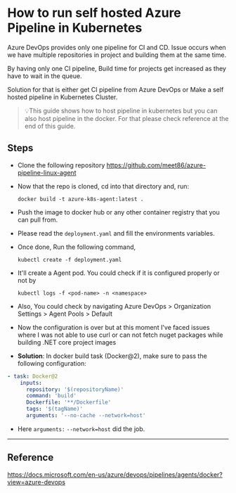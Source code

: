 # How to run self hosted Azure Pipeline in Kubernetes

Azure DevOps provides only one pipeline for CI and CD. Issue occurs when we have multiple repositories in project and building them at the same time.

By having only one CI pipeline, Build time for projects get increased as they have to wait in the queue.

Solution for that is either get CI pipeline from Azure DevOps or Make a self hosted pipeline in Kubernetes Cluster.

>💡This guide shows how to host pipeline in kubernetes but you can also host pipeline in the docker. For that please check reference at the end of this guide.

## Steps
- Clone the following repository https://github.com/meet86/azure-pipeline-linux-agent

- Now that the repo is cloned, cd into that directory and, run:
  ```shell
  docker build -t azure-k8s-agent:latest .
  ```
- Push the image to docker hub or any other container registry that you can pull from.

- Please read the ```deployment.yaml``` and fill the environments variables.

- Once done, Run the following command,
  ```shell
  kubectl create -f deployment.yaml
  ``` 

- It'll create a Agent pod. You could check if it is configured properly or not by 
  ```shell
  kubectl logs -f <pod-name> -n <namespace>
  ```
- Also, You could check by navigating Azure DevOps > Organization Settings > Agent Pools > Default
  
- Now the configuration is over but at this moment I've faced issues where I was not able to use curl or can not fetch nuget packages while building .NET core project images

- **Solution**: In docker build task (Docker@2), make sure to pass the following configuration:
  
```yaml
- task: Docker@2
    inputs:
      repository: '$(repositoryName)'
      command: 'build'
      Dockerfile: '**/Dockerfile'
      tags: '$(tagName)'
      arguments: '--no-cache --network=host'
```
- Here ```arguments:``` ```--network=host``` did the job.

- - -

## Reference
https://docs.microsoft.com/en-us/azure/devops/pipelines/agents/docker?view=azure-devops